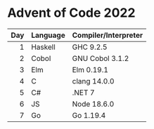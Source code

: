 # Advent of Code 2022

| Day | Language | Compiler/Interpreter |
| --: | :--      | :--                  |
|   1 | Haskell  | GHC 9.2.5            |
|   2 | Cobol    | GNU Cobol 3.1.2      |
|   3 | Elm      | Elm 0.19.1           |
|   4 | C        | clang 14.0.0         |
|   5 | C#       | .NET 7               |
|   6 | JS       | Node 18.6.0          |
|   7 | Go       | Go 1.19.4            |
